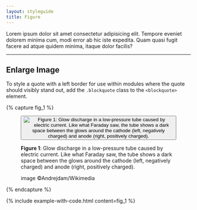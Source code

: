 ```yaml
---
layout: styleguide
title: Figure
---
```

				
Lorem ipsum dolor sit amet consectetur adipisicing elit. Tempore eveniet dolorem minima cum, modi error ab hic iste expedita. Quam quasi fugit facere ad atque quidem minima, itaque dolor facilis?

<hr class="margin-y-4" />

## Enlarge Image

To style a quote with a left border for use within modules where the quote should visibly stand out, add the `.blockquote` class to the `<blockquote>` element.

{% capture fig_1 %}

<div class="figure">
    <figure>
        <button 
            class="lightbox-button lightbox-button--icon"
			data-lightbox="image"
            data-lightbox-src="https://www.visionlearning.com/img/library/large_images/image_9574.jpg">
            <img
				src="https://www.visionlearning.com/img/library/large_images/image_9574.jpg" 
                alt="Figure 1: Glow discharge in a low-pressure tube caused by electric current. Like what Faraday saw, the tube shows a dark space between the glows around the cathode (left, negatively charged) and anode (right, positively charged)."
			/>
        </button>
        <figcaption>
            <p>
                <strong>Figure 1</strong>: Glow discharge in a low-pressure tube caused by electric current. Like what Faraday saw, the tube shows a dark space between the glows around the cathode (left, negatively charged) and anode (right, positively charged).
            </p>
            <span class="credit">image ©Andrejdam/Wikimedia</span>
        </figcaption>
    </figure>
</div>

{% endcapture %}

{% include example-with-code.html content=fig_1 %}
